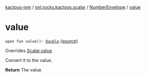 [kactoos-jvm](../../index.md) / [nnl.rocks.kactoos.scalar](../index.md) / [NumberEnvelope](index.md) / [value](.)

# value

`open fun value(): `[`Double`](https://kotlinlang.org/api/latest/jvm/stdlib/kotlin/-double/index.html) [(source)](https://github.com/neonailol/kactoos/blob/master/kactoos-jvm/src/main/kotlin/nnl/rocks/kactoos/scalar/NumberEnvelope.kt#L19)

Overrides [Scalar.value](../../nnl.rocks.kactoos/-scalar/value.md)

Convert it to the value.

**Return**
The value

